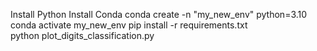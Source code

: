Install Python
Install Conda
conda create -n "my_new_env" python=3.10
conda activate my_new_env
pip install -r requirements.txt   
python plot_digits_classification.py 